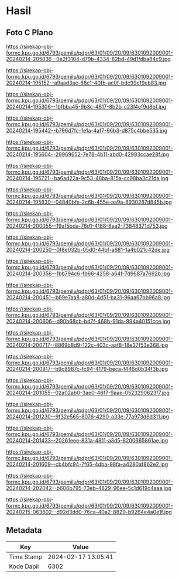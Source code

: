# Hasil

## Foto C Plano

https://sirekap-obj-formc.kpu.go.id/6793/pemilu/pdpr/63/01/09/20/09/6301092009001-20240214-205836--0e2f3104-d79b-4334-82bd-49d1fdba84c9.jpg

https://sirekap-obj-formc.kpu.go.id/6793/pemilu/pdpr/63/01/09/20/09/6301092009001-20240214-195152--a9aad3ae-66c1-40fb-ac0f-bdc99e19eb83.jpg

https://sirekap-obj-formc.kpu.go.id/6793/pemilu/pdpr/63/01/09/20/09/6301092009001-20240214-195306--1bfbba45-9b3c-4817-8b2b-c23f4ef9d8bf.jpg

https://sirekap-obj-formc.kpu.go.id/6793/pemilu/pdpr/63/01/09/20/09/6301092009001-20240214-195442--b796d7fc-1e1a-4af7-96b3-d875c4bbe535.jpg

https://sirekap-obj-formc.kpu.go.id/6793/pemilu/pdpr/63/01/09/20/09/6301092009001-20240214-195604--29969652-7e78-4b11-abd0-42993ccae28f.jpg

https://sirekap-obj-formc.kpu.go.id/6793/pemilu/pdpr/63/01/09/20/09/6301092009001-20240214-195721--ba6ad22a-9c53-48ba-815a-cc98ba3c21da.jpg

https://sirekap-obj-formc.kpu.go.id/6793/pemilu/pdpr/63/01/09/20/09/6301092009001-20240214-195830--04840bfe-2c6b-455e-aa9a-8930287d845b.jpg

https://sirekap-obj-formc.kpu.go.id/6793/pemilu/pdpr/63/01/09/20/09/6301092009001-20240214-200055--19af5bda-76d1-4188-8ea2-73848371d753.jpg

https://sirekap-obj-formc.kpu.go.id/6793/pemilu/pdpr/63/01/09/20/09/6301092009001-20240214-200250--0f8e032b-05d0-44bf-a681-1a4b021c42de.jpg

https://sirekap-obj-formc.kpu.go.id/6793/pemilu/pdpr/63/01/09/20/09/6301092009001-20240214-200356--1bb794c6-fb66-4258-a64f-7d9687a7692b.jpg

https://sirekap-obj-formc.kpu.go.id/6793/pemilu/pdpr/63/01/09/20/09/6301092009001-20240214-200451--b69e7aa8-a80d-4d51-ba31-96aa67bb96a8.jpg

https://sirekap-obj-formc.kpu.go.id/6793/pemilu/pdpr/63/01/09/20/09/6301092009001-20240214-200606--d90b68cb-bd7f-468b-91da-994a40151cce.jpg

https://sirekap-obj-formc.kpu.go.id/6793/pemilu/pdpr/63/01/09/20/09/6301092009001-20240214-200717--8869b8d9-122c-403c-aaf8-18e37f53e368.jpg

https://sirekap-obj-formc.kpu.go.id/6793/pemilu/pdpr/63/01/09/20/09/6301092009001-20240214-200917--b9c8987c-fc94-4179-beca-f446d0b34f3b.jpg

https://sirekap-obj-formc.kpu.go.id/6793/pemilu/pdpr/63/01/09/20/09/6301092009001-20240214-201055--02a02ab0-3ae0-46f7-9aae-0523290623f7.jpg

https://sirekap-obj-formc.kpu.go.id/6793/pemilu/pdpr/63/01/09/20/09/6301092009001-20240214-201230--9f32e565-8076-4290-a33e-77a973d6d311.jpg

https://sirekap-obj-formc.kpu.go.id/6793/pemilu/pdpr/63/01/09/20/09/6301092009001-20240214-201433--20261eee-831a-4811-a3d5-8200665861ae.jpg

https://sirekap-obj-formc.kpu.go.id/6793/pemilu/pdpr/63/01/09/20/09/6301092009001-20240214-201609--cb4bfc94-7f65-4dba-98fa-a4280af862e2.jpg

https://sirekap-obj-formc.kpu.go.id/6793/pemilu/pdpr/63/01/09/20/09/6301092009001-20240214-202042--b606b795-73eb-4829-96ee-5c1d619c4aaa.jpg

https://sirekap-obj-formc.kpu.go.id/6793/pemilu/pdpr/63/01/09/20/09/6301092009001-20240215-063602--d92d3dd0-76ca-40a2-8829-b9264e4a0e1f.jpg


## Metadata

| Key        | Value               |
| ---------- | ------------------- |
| Time Stamp | 2024-02-17 13:05:41 |
| Kode Dapil | 6302                |



